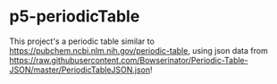 # p5-periodicTable
This project's a periodic table similar to https://pubchem.ncbi.nlm.nih.gov/periodic-table, using json data from https://raw.githubusercontent.com/Bowserinator/Periodic-Table-JSON/master/PeriodicTableJSON.json!
